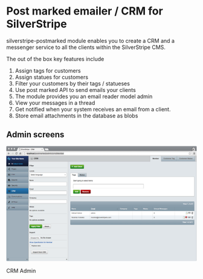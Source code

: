 # Post marked emailer / CRM for SilverStripe

silverstripe-postmarked module enables you to create a CRM and a messenger service to all the clients within the SilverStripe CMS.

The out of the box key features include

1. Assign tags for customers
2. Assign statues for customers
3. Filter your customers by their tags / statueses
4. Use post marked API to send emails your clients
5. The module provides you an email reader model admin
6. View your messages in a thread
7. Get notified when your system receives an email from a client.
8. Store email attachments in the database as blobs

## Admin screens

![CRM Admin](/docs/images/crm-admin.png)

CRM Admin 
